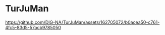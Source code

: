 # TurJuMan



https://github.com/DIG-NA/TurJuMan/assets/162705072/b0acea50-c761-4fc5-83d5-57acb9785050

